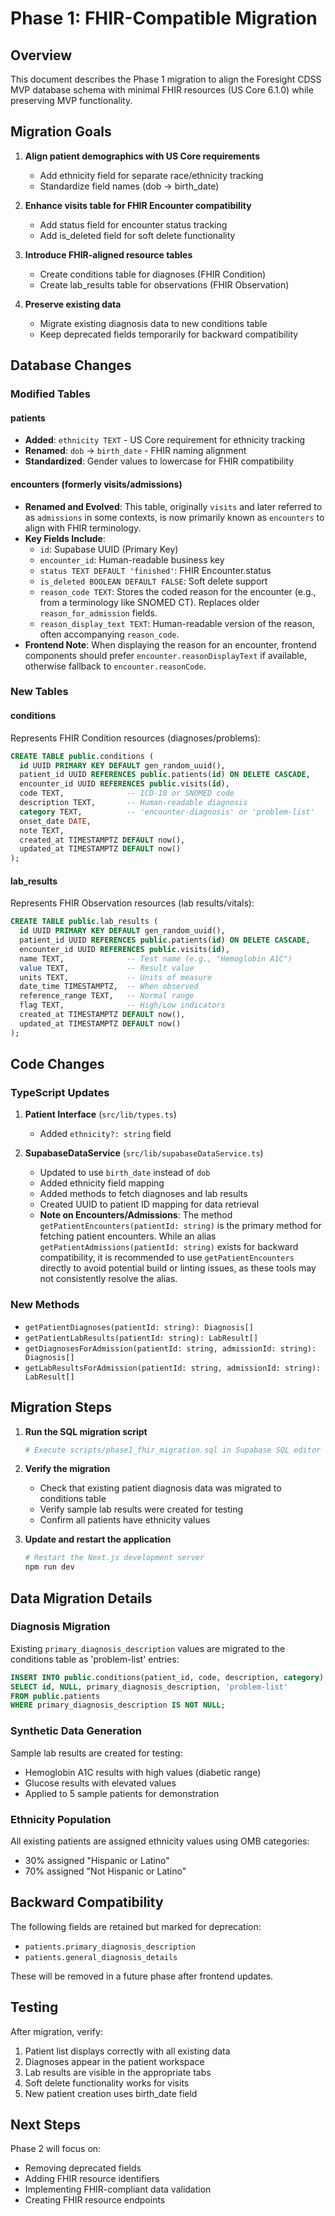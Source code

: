 # Phase 1: FHIR-Compatible Migration

## Overview

This document describes the Phase 1 migration to align the Foresight CDSS MVP database schema with minimal FHIR resources (US Core 6.1.0) while preserving MVP functionality.

## Migration Goals

1. **Align patient demographics with US Core requirements**
   - Add ethnicity field for separate race/ethnicity tracking
   - Standardize field names (dob → birth_date)

2. **Enhance visits table for FHIR Encounter compatibility**
   - Add status field for encounter status tracking
   - Add is_deleted field for soft delete functionality

3. **Introduce FHIR-aligned resource tables**
   - Create conditions table for diagnoses (FHIR Condition)
   - Create lab_results table for observations (FHIR Observation)

4. **Preserve existing data**
   - Migrate existing diagnosis data to new conditions table
   - Keep deprecated fields temporarily for backward compatibility

## Database Changes

### Modified Tables

#### patients
- **Added**: `ethnicity TEXT` - US Core requirement for ethnicity tracking
- **Renamed**: `dob` → `birth_date` - FHIR naming alignment
- **Standardized**: Gender values to lowercase for FHIR compatibility

#### encounters (formerly visits/admissions)
- **Renamed and Evolved**: This table, originally `visits` and later referred to as `admissions` in some contexts, is now primarily known as `encounters` to align with FHIR terminology.
- **Key Fields Include**: 
    - `id`: Supabase UUID (Primary Key)
    - `encounter_id`: Human-readable business key
    - `status TEXT DEFAULT 'finished'`: FHIR Encounter.status
    - `is_deleted BOOLEAN DEFAULT FALSE`: Soft delete support
    - `reason_code TEXT`: Stores the coded reason for the encounter (e.g., from a terminology like SNOMED CT). Replaces older `reason_for_admission` fields.
    - `reason_display_text TEXT`: Human-readable version of the reason, often accompanying `reason_code`.
- **Frontend Note**: When displaying the reason for an encounter, frontend components should prefer `encounter.reasonDisplayText` if available, otherwise fallback to `encounter.reasonCode`.

### New Tables

#### conditions
Represents FHIR Condition resources (diagnoses/problems):
```sql
CREATE TABLE public.conditions (
  id UUID PRIMARY KEY DEFAULT gen_random_uuid(),
  patient_id UUID REFERENCES public.patients(id) ON DELETE CASCADE,
  encounter_id UUID REFERENCES public.visits(id),
  code TEXT,              -- ICD-10 or SNOMED code
  description TEXT,       -- Human-readable diagnosis
  category TEXT,          -- 'encounter-diagnosis' or 'problem-list'
  onset_date DATE,
  note TEXT,
  created_at TIMESTAMPTZ DEFAULT now(),
  updated_at TIMESTAMPTZ DEFAULT now()
);
```

#### lab_results
Represents FHIR Observation resources (lab results/vitals):
```sql
CREATE TABLE public.lab_results (
  id UUID PRIMARY KEY DEFAULT gen_random_uuid(),
  patient_id UUID REFERENCES public.patients(id) ON DELETE CASCADE,
  encounter_id UUID REFERENCES public.visits(id),
  name TEXT,              -- Test name (e.g., "Hemoglobin A1C")
  value TEXT,             -- Result value
  units TEXT,             -- Units of measure
  date_time TIMESTAMPTZ,  -- When observed
  reference_range TEXT,   -- Normal range
  flag TEXT,              -- High/Low indicators
  created_at TIMESTAMPTZ DEFAULT now(),
  updated_at TIMESTAMPTZ DEFAULT now()
);
```

## Code Changes

### TypeScript Updates

1. **Patient Interface** (`src/lib/types.ts`)
   - Added `ethnicity?: string` field

2. **SupabaseDataService** (`src/lib/supabaseDataService.ts`)
   - Updated to use `birth_date` instead of `dob`
   - Added ethnicity field mapping
   - Added methods to fetch diagnoses and lab results
   - Created UUID to patient ID mapping for data retrieval
   - **Note on Encounters/Admissions**: The method `getPatientEncounters(patientId: string)` is the primary method for fetching patient encounters. While an alias `getPatientAdmissions(patientId: string)` exists for backward compatibility, it is recommended to use `getPatientEncounters` directly to avoid potential build or linting issues, as these tools may not consistently resolve the alias.

### New Methods

- `getPatientDiagnoses(patientId: string): Diagnosis[]`
- `getPatientLabResults(patientId: string): LabResult[]`
- `getDiagnosesForAdmission(patientId: string, admissionId: string): Diagnosis[]`
- `getLabResultsForAdmission(patientId: string, admissionId: string): LabResult[]`

## Migration Steps

1. **Run the SQL migration script**
   ```bash
   # Execute scripts/phase1_fhir_migration.sql in Supabase SQL editor
   ```

2. **Verify the migration**
   - Check that existing patient diagnosis data was migrated to conditions table
   - Verify sample lab results were created for testing
   - Confirm all patients have ethnicity values

3. **Update and restart the application**
   ```bash
   # Restart the Next.js development server
   npm run dev
   ```

## Data Migration Details

### Diagnosis Migration
Existing `primary_diagnosis_description` values are migrated to the conditions table as 'problem-list' entries:
```sql
INSERT INTO public.conditions(patient_id, code, description, category)
SELECT id, NULL, primary_diagnosis_description, 'problem-list'
FROM public.patients
WHERE primary_diagnosis_description IS NOT NULL;
```

### Synthetic Data Generation
Sample lab results are created for testing:
- Hemoglobin A1C results with high values (diabetic range)
- Glucose results with elevated values
- Applied to 5 sample patients for demonstration

### Ethnicity Population
All existing patients are assigned ethnicity values using OMB categories:
- 30% assigned "Hispanic or Latino"
- 70% assigned "Not Hispanic or Latino"

## Backward Compatibility

The following fields are retained but marked for deprecation:
- `patients.primary_diagnosis_description`
- `patients.general_diagnosis_details`

These will be removed in a future phase after frontend updates.

## Testing

After migration, verify:
1. Patient list displays correctly with all existing data
2. Diagnoses appear in the patient workspace
3. Lab results are visible in the appropriate tabs
4. Soft delete functionality works for visits
5. New patient creation uses birth_date field

## Next Steps

Phase 2 will focus on:
- Removing deprecated fields
- Adding FHIR resource identifiers
- Implementing FHIR-compliant data validation
- Creating FHIR resource endpoints 